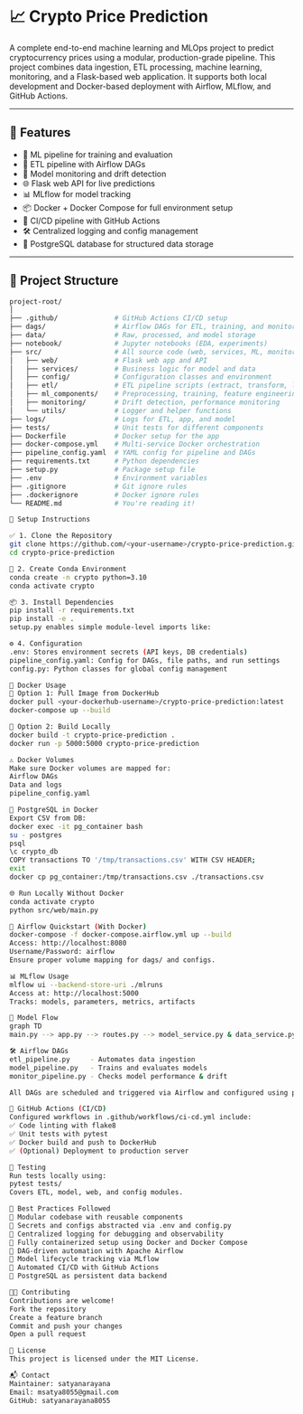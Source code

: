 # 📈 Crypto Price Prediction

A complete end-to-end machine learning and MLOps project to predict cryptocurrency prices using a modular, production-grade pipeline. This project combines data ingestion, ETL processing, machine learning, monitoring, and a Flask-based web application. It supports both local development and Docker-based deployment with Airflow, MLflow, and GitHub Actions.

---

## 🚀 Features

- 🧪 ML pipeline for training and evaluation
- 🔄 ETL pipeline with Airflow DAGs
- 🧠 Model monitoring and drift detection
- 🌐 Flask web API for live predictions
- 📊 MLflow for model tracking
- 📦 Docker + Docker Compose for full environment setup
- 📝 CI/CD pipeline with GitHub Actions
- 🛠️ Centralized logging and config management
- 💾 PostgreSQL database for structured data storage

---

## 🧱 Project Structure

```bash
project-root/
│
├── .github/              # GitHub Actions CI/CD setup
├── dags/                 # Airflow DAGs for ETL, training, and monitoring
├── data/                 # Raw, processed, and model storage
├── notebook/             # Jupyter notebooks (EDA, experiments)
├── src/                  # All source code (web, services, ML, monitoring)
│   ├── web/              # Flask web app and API
│   ├── services/         # Business logic for model and data
│   ├── config/           # Configuration classes and environment
│   ├── etl/              # ETL pipeline scripts (extract, transform, load)
│   ├── ml_components/    # Preprocessing, training, feature engineering
│   ├── monitoring/       # Drift detection, performance monitoring
│   └── utils/            # Logger and helper functions
├── logs/                 # Logs for ETL, app, and model
├── tests/                # Unit tests for different components
├── Dockerfile            # Docker setup for the app
├── docker-compose.yml    # Multi-service Docker orchestration
├── pipeline_config.yaml  # YAML config for pipeline and DAGs
├── requirements.txt      # Python dependencies
├── setup.py              # Package setup file
├── .env                  # Environment variables
├── .gitignore            # Git ignore rules
├── .dockerignore         # Docker ignore rules
└── README.md             # You're reading it!

🧰 Setup Instructions

✅ 1. Clone the Repository
git clone https://github.com/<your-username>/crypto-price-prediction.git
cd crypto-price-prediction

🐍 2. Create Conda Environment
conda create -n crypto python=3.10
conda activate crypto

📦 3. Install Dependencies
pip install -r requirements.txt
pip install -e .
setup.py enables simple module-level imports like:

⚙️ 4. Configuration
.env: Stores environment secrets (API keys, DB credentials)
pipeline_config.yaml: Config for DAGs, file paths, and run settings
config.py: Python classes for global config management

🐳 Docker Usage
🔁 Option 1: Pull Image from DockerHub
docker pull <your-dockerhub-username>/crypto-price-prediction:latest
docker-compose up --build

🧪 Option 2: Build Locally
docker build -t crypto-price-prediction .
docker run -p 5000:5000 crypto-price-prediction

⚠️ Docker Volumes
Make sure Docker volumes are mapped for:
Airflow DAGs
Data and logs
pipeline_config.yaml

🐘 PostgreSQL in Docker
Export CSV from DB:
docker exec -it pg_container bash
su - postgres
psql
\c crypto_db
COPY transactions TO '/tmp/transactions.csv' WITH CSV HEADER;
exit
docker cp pg_container:/tmp/transactions.csv ./transactions.csv

🌐 Run Locally Without Docker
conda activate crypto
python src/web/main.py

🛫 Airflow Quickstart (With Docker)
docker-compose -f docker-compose.airflow.yml up --build
Access: http://localhost:8080
Username/Password: airflow
Ensure proper volume mapping for dags/ and configs.

📊 MLflow Usage
mlflow ui --backend-store-uri ./mlruns
Access at: http://localhost:5000
Tracks: models, parameters, metrics, artifacts

🧠 Model Flow
graph TD
main.py --> app.py --> routes.py --> model_service.py & data_service.py

🛠️ Airflow DAGs
etl_pipeline.py	    - Automates data ingestion
model_pipeline.py   - Trains and evaluates models
monitor_pipeline.py - Checks model performance & drift

All DAGs are scheduled and triggered via Airflow and configured using pipeline_config.yaml.

🔄 GitHub Actions (CI/CD)
Configured workflows in .github/workflows/ci-cd.yml include:
✅ Code linting with flake8
✅ Unit tests with pytest
✅ Docker build and push to DockerHub
✅ (Optional) Deployment to production server

🔬 Testing
Run tests locally using:
pytest tests/
Covers ETL, model, web, and config modules.

🧠 Best Practices Followed
🔹 Modular codebase with reusable components
🔹 Secrets and configs abstracted via .env and config.py
🔹 Centralized logging for debugging and observability
🔹 Fully containerized setup using Docker and Docker Compose
🔹 DAG-driven automation with Apache Airflow
🔹 Model lifecycle tracking via MLflow
🔹 Automated CI/CD with GitHub Actions
🔹 PostgreSQL as persistent data backend

🧑‍💻 Contributing
Contributions are welcome!
Fork the repository
Create a feature branch
Commit and push your changes
Open a pull request

📄 License
This project is licensed under the MIT License.

📬 Contact
Maintainer: satyanarayana
Email: msatya8055@gmail.com
GitHub: satyanarayana8055
